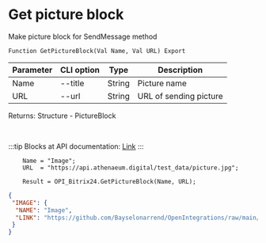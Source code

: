 ﻿---
sidebar_position: 8
---

# Get picture block
 Make picture block for SendMessage method



`Function GetPictureBlock(Val Name, Val URL) Export`

  | Parameter | CLI option | Type | Description |
  |-|-|-|-|
  | Name | --title | String | Picture name |
  | URL | --url | String | URL of sending picture |

  
  Returns:  Structure - PictureBlock

<br/>

:::tip
Blocks at API documentation: [Link](https://dev.1c-bitrix.ru/learning/course/?COURSE_ID=93&CHAPTER_ID=07867)
:::
<br/>


```bsl title="Code example"
    Name = "Image";
    URL  = "https://api.athenaeum.digital/test_data/picture.jpg";

    Result = OPI_Bitrix24.GetPictureBlock(Name, URL);
```
 



```json title="Result"
{
 "IMAGE": {
  "NAME": "Image",
  "LINK": "https://github.com/Bayselonarrend/OpenIntegrations/raw/main/service/test_data/picture.jpg"
 }
}
```
